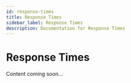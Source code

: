 ```yaml
---
id: response-times
title: Response Times
sidebar_label: Response Times
description: Documentation for Response Times
---
```


# Response Times

Content coming soon...
